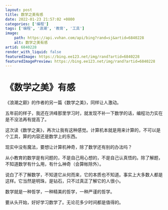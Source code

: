 ```yaml
---
layout: post
title: 数学之美有感
date: 2022-01-23 21:57:02 +0800
categories: ['编程']
tags: ['编程', '浪潮', '教育', '工具']
image:
    path: https://api.vvhan.com/api/bing?rand=sj&artid=6840228
    alt: 数学之美有感
artid: 6840228
render_with_liquid: false
featuredImage: https://bing.ee123.net/img/rand?artid=6840228
featuredImagePreview: https://bing.ee123.net/img/rand?artid=6840228
---
```


# 《数学之美》有感

《浪潮之巅》的作者的另一篇《数学之美》，同样让人激动。

五年前的样子，我还在洪峰那里学习时，就发现不补一下数学的话，编程功力实在是不没法再有提高了。

这次读《数学之美》，再次让我有这种感觉。计算机本就是用来计算的，不可以是个工具，算的内容还是数学上的东西。

现实中没有魔法，要想让计算机神奇，除了数学还有别的办法吗？

从小教育的数学是有问题的，不是自己用心想的，不是自己认真悟的。除了解题，不知道数学有什么用，有什么神奇（会算帐除外）。

说白了不了解数学，不知道它从何而来，它的本质也不知道。事实上大多数人都是这样。它当然是明珠，是钻石，只不过真正了解它的人很小。

数学就是一种哲学，一种精美的哲学，一种严谨的哲学。

要从头开始，好好学习数学了。无论花多少时间都是值得的。
